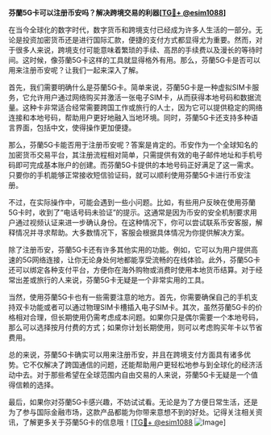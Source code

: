 **芬蘭5G卡可以注册币安吗？解决跨境交易的利器[[TG💪+ @esim1088](https://t.me/s/esim1088)]**

在当今全球化的数字时代，数字货币和跨境支付已经成为许多人生活的一部分。无论是投资加密货币还是进行国际汇款，便捷的支付方式都显得尤为重要。然而，对于很多人来说，跨境支付可能意味着繁琐的手续、高昂的手续费以及漫长的等待时间。这时候，像芬蘭5G卡这样的工具就显得格外有用。那么，芬蘭5G卡是否可以用来注册币安呢？让我们一起来深入了解。

首先，我们需要明确什么是芬蘭5G卡。简单来说，芬蘭5G卡是一种虚拟SIM卡服务，它允许用户通过网络购买并激活一张电子SIM卡，从而获得本地号码和数据流量。这种卡非常适合经常需要跨国工作或旅行的人士，因为它可以提供稳定的网络连接和本地号码，帮助用户更好地融入当地环境。同时，芬蘭5G卡还支持多种语言界面，包括中文，使得操作更加便捷。

那么，芬蘭5G卡能否用于注册币安呢？答案是肯定的。币安作为一个全球知名的加密货币交易平台，其注册流程相对简单，只需提供有效的电子邮件地址和手机号码即可完成基本账户的创建。而芬蘭5G卡提供的本地号码正好满足了这一需求。只要你的手机能够正常接收短信验证码，就可以顺利使用芬蘭5G卡进行币安注册。

不过，在实际操作中，可能会遇到一些小问题。比如，有些用户反映在使用芬蘭5G卡时，收到了“电话号码未验证”的提示。这通常是因为币安的安全机制要求用户通过视频认证来进一步确认身份。在这种情况下，你可以尝试联系币安客服，解释情况并寻求帮助。大多数情况下，客服会根据具体情况为你提供解决方案。

除了注册币安，芬蘭5G卡还有许多其他实用的功能。例如，它可以为用户提供高速的5G网络连接，让你无论身处何地都能享受流畅的在线体验。此外，芬蘭5G卡还可以绑定各种支付平台，方便你在海外购物或消费时使用本地货币结算。对于经常出差或旅行的人来说，芬蘭5G卡无疑是一个非常实用的工具。

当然，使用芬蘭5G卡也有一些需要注意的地方。首先，你需要确保自己的手机支持双卡功能或者可以通过物理SIM卡槽插入电子SIM卡。其次，虽然芬蘭5G卡的价格相对合理，但长期使用仍需考虑成本问题。如果你只是偶尔需要一个本地号码，那么可以选择按月付费的方式；如果你计划长期使用，则可以考虑购买年卡以节省费用。

总的来说，芬蘭5G卡确实可以用来注册币安，并且在跨境支付方面具有诸多优势。它不仅解决了跨国通信的问题，还能帮助用户更轻松地参与到全球化的经济活动中去。对于那些希望在全球范围内自由交易的人来说，芬蘭5G卡无疑是一个值得信赖的选择。

最后，如果你对芬蘭5G卡感兴趣，不妨试试看。无论是为了方便日常生活，还是为了参与国际金融市场，这款产品都能为你带来意想不到的好处。记得关注相关资讯，了解更多关于芬蘭5G卡的信息哦！[[TG💪+ @esim1088](https://t.me/s/esim1088) ![Image](https://i.postimg.cc/4NQfJmqS/Snipaste-2025-05-13-00-14-12.png)]